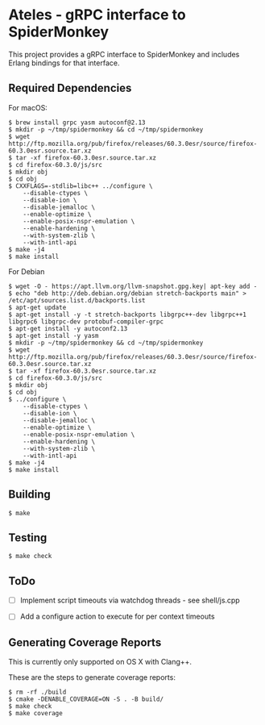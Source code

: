 Ateles - gRPC interface to SpiderMonkey
===

This project provides a gRPC interface to SpiderMonkey and includes Erlang
bindings for that interface.

Required Dependencies
---

For macOS:

```shell
$ brew install grpc yasm autoconf@2.13
$ mkdir -p ~/tmp/spidermonkey && cd ~/tmp/spidermonkey
$ wget http://ftp.mozilla.org/pub/firefox/releases/60.3.0esr/source/firefox-60.3.0esr.source.tar.xz
$ tar -xf firefox-60.3.0esr.source.tar.xz
$ cd firefox-60.3.0/js/src
$ mkdir obj
$ cd obj
$ CXXFLAGS=-stdlib=libc++ ../configure \
    --disable-ctypes \
    --disable-ion \
    --disable-jemalloc \
    --enable-optimize \
    --enable-posix-nspr-emulation \
    --enable-hardening \
    --with-system-zlib \
    --with-intl-api
$ make -j4
$ make install
```

For Debian

```shell
$ wget -O - https://apt.llvm.org/llvm-snapshot.gpg.key| apt-key add -
$ echo "deb http://deb.debian.org/debian stretch-backports main" > /etc/apt/sources.list.d/backports.list
$ apt-get update
$ apt-get install -y -t stretch-backports libgrpc++-dev libgrpc++1 libgrpc6 libgrpc-dev protobuf-compiler-grpc
$ apt-get install -y autoconf2.13
$ apt-get install -y yasm
$ mkdir -p ~/tmp/spidermonkey && cd ~/tmp/spidermonkey
$ wget http://ftp.mozilla.org/pub/firefox/releases/60.3.0esr/source/firefox-60.3.0esr.source.tar.xz
$ tar -xf firefox-60.3.0esr.source.tar.xz
$ cd firefox-60.3.0/js/src
$ mkdir obj
$ cd obj
$ ../configure \
    --disable-ctypes \
    --disable-ion \
    --disable-jemalloc \
    --enable-optimize \
    --enable-posix-nspr-emulation \
    --enable-hardening \
    --with-system-zlib \
    --with-intl-api
$ make -j4
$ make install
```


Building
---

```shell
$ make
```


Testing
---
```shell
$ make check
```

## ToDo

- [ ] Implement script timeouts via watchdog threads - see shell/js.cpp
- [ ] Add a configure action to execute for per context timeouts


## Generating Coverage Reports

This is currently only supported on OS X with Clang++.

These are the steps to generate coverage reports:

    $ rm -rf ./build
    $ cmake -DENABLE_COVERAGE=ON -S . -B build/
    $ make check
    $ make coverage

